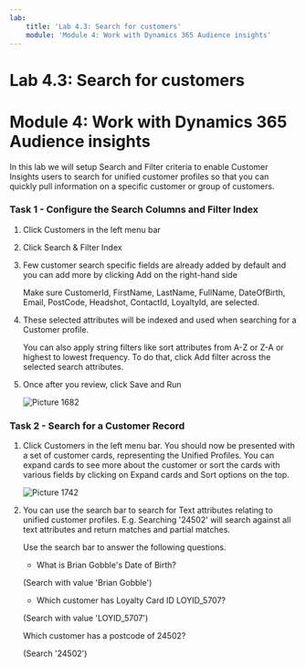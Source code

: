 ```yaml
---
lab:
    title: 'Lab 4.3: Search for customers'
    module: 'Module 4: Work with Dynamics 365 Audience insights'
---
```


# Lab 4.3: Search for customers
# Module 4: Work with Dynamics 365 Audience insights

In this lab we will setup Search and Filter criteria to enable Customer Insights users to search for unified customer profiles so that you can quickly pull information on a specific customer or group of customers. 

 

### Task 1 - Configure the Search Columns and Filter Index 


1. Click Customers in the left menu bar 

 
2. Click Search & Filter Index 

 

3. Few customer search specific fields are already added by default and you can add more by clicking Add on the right-hand side 

 

	Make sure CustomerId, FirstName, 
LastName, FullName, DateOfBirth, Email, PostCode, Headshot, ContactId, LoyaltyId, are selected. 

 

4. These selected attributes will be indexed and used when searching for a Customer profile. 


	You can also apply string filters like sort attributes from A-Z or Z-A or highest to lowest frequency. To do that, click Add filter across the selected search attributes. 

 

5. Once after you review, click Save and Run 

	![Picture 1682](Static/Lab_4B_Segments,_Customer_Cards,_Activities,_Enrichment_image14.jpeg)  

### Task 2 - Search for a Customer Record 

 

1. Click Customers in the left menu bar. You should now be presented with a set of customer cards, representing the Unified Profiles. You can expand cards to see more about the customer or sort the cards with various fields by clicking on Expand cards and Sort options on the top. 

	![Picture 1742](Static/Lab_4B_Segments,_Customer_Cards,_Activities,_Enrichment_image15.jpeg) 

 

2. You can use the search bar to search for Text attributes relating to unified customer profiles. E.g. Searching '24502' will search against all text attributes and return matches and partial matches. 


	Use the search bar to answer the following questions. 


	- What is Brian Gobble's Date of Birth? 

	(Search with value 'Brian Gobble') 


	- Which customer has Loyalty Card ID LOYID_5707? 

	(Search with value 'LOYID_5707') 

	

	Which customer has a postcode of 24502? 

	(Search '24502') 
